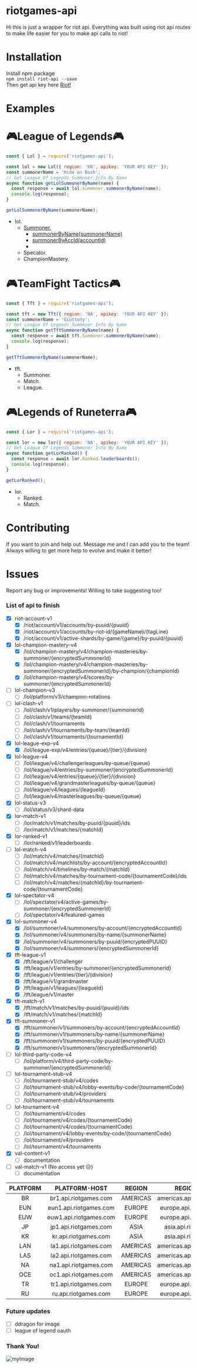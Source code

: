 # riotgames-api

Hi this is just a wrapper for riot api. Everything was built using riot api routes to make life easier for you to make api calls to riot!

# Installation

Install npm package
<br>
`npm install riot-api --save`
<br>
Then get api key here [Riot!](https://developer.riotgames.com/)

# Examples

# **🎮League of Legends🎮**

```javascript
const { Lol } = require('riotgames-api');

const lol = new Lol({ region: 'KR', apikey: 'YOUR API KEY' });
const summonerName = 'Hide on Bush';
// Get League Of Legends Summoner Info By Name
async function getLolSummonerByName(name) {
  const response = await lol.Summoner.summonerByName(name);
  console.log(response);
}

getLolSummonerByName(summonerName);
```

- lol.
  - [Summoner.](https://github.com/sruan6/riot-api/tree/main/example/lol_examples/summoner_example)
    - [summonerByName(summonerName)](https://github.com/sruan6/riot-api/blob/main/example/lol_examples/summoner_example/sample.js)
    - [summonerByAccId(accountId)](https://github.com/sruan6/riot-api/blob/main/example/lol_examples/summoner_example/sample.js)
    -
  - Specator.
  - ChampionMastery.

# **🎮TeamFight Tactics🎮**

```javascript
const { Tft } = require('riotgames-api');

const tft = new Tft({ region: 'NA', apikey: 'YOUR API KEY' });
const summonerName = 'Giuttony';
// Get League Of Legends Summoner Info By Name
async function getTftSummonerByName(name) {
  const response = await tft.Summoner.summonerByName(name);
  console.log(response);
}

getTftSummonerByName(summonerName);
```

- tft.
  - Summoner.
  - Match.
  - League.

# **🎮Legends of Runeterra🎮**

```javascript
const { Lor } = require('riotgames-api');

const lor = new lor({ region: 'NA', apikey: 'YOUR API KEY' });
// Get League Of Legends Summoner Info By Name
async function getLorRanked() {
  const response = await lor.Ranked.leaderboards();
  console.log(response);
}

getLorRanked();
```

- lor.
  - Ranked.
  - Match.

# Contributing

If you want to join and help out. Message me and I can add you to the team! Always willing to get more help to evolve and make it better!

# Issues

Report any bug or improvements! Willing to take suggesting too!

### List of api to finish

- [x] riot-account-v1
  - [x] /riot/account/v1/accounts/by-puuid/{puuid}
  - [x] /riot/account/v1/accounts/by-riot-id/{gameName}/{tagLine}
  - [x] /riot/account/v1/active-shards/by-game/{game}/by-puuid/{puuid}
- [x] lol-champion-mastery-v4
  - [x] /lol/champion-mastery/v4/champion-masteries/by-summoner/{encryptedSummonerId}
  - [x] /lol/champion-mastery/v4/champion-masteries/by-summoner/{encryptedSummonerId}/by-champion/{championId}
  - [x] /lol/champion-mastery/v4/scores/by-summoner/{encryptedSummonerId}
- [ ] lol-champion-v3
  - [ ] /lol/platform/v3/champion-rotations
- [ ] lol-clash-v1
  - [ ] /lol/clash/v1/players/by-summoner/{summonerId}
  - [ ] /lol/clash/v1/teams/{teamId}
  - [ ] /lol/clash/v1/tournaments
  - [ ] /lol/clash/v1/tournaments/by-team/{teamId}
  - [ ] /lol/clash/v1/tournaments/{tournamentId}
- [x] lol-league-exp-v4
  - [x] /lol/league-exp/v4/entries/{queue}/{tier}/{division}
- [x] lol-league-v4
  - [ ] /lol/league/v4/challengerleagues/by-queue/{queue}
  - [ ] /lol/league/v4/entries/by-summoner/{encryptedSummonerId}
  - [ ] /lol/league/v4/entries/{queue}/{tier}/{division}
  - [ ] /lol/league/v4/grandmasterleagues/by-queue/{queue}
  - [ ] /lol/league/v4/leagues/{leagueId}
  - [ ] /lol/league/v4/masterleagues/by-queue/{queue}
- [x] lol-status-v3
  - [ ] /lol/status/v3/shard-data
- [x] lor-match-v1
  - [ ] /lor/match/v1/matches/by-puuid/{puuid}/ids
  - [ ] /lor/match/v1/matches/{matchId}
- [x] lor-ranked-v1
  - [ ] /lor/ranked/v1/leaderboards
- [ ] lol-match-v4
  - [ ] /lol/match/v4/matches/{matchId}
  - [ ] /lol/match/v4/matchlists/by-account/{encryptedAccountId}
  - [ ] /lol/match/v4/timelines/by-match/{matchId}
  - [ ] /lol/match/v4/matches/by-tournament-code/{tournamentCode}/ids
  - [ ] /lol/match/v4/matches/{matchId}/by-tournament-code/{tournamentCode}
- [x] lol-spectator-v4
  - [ ] /lol/spectator/v4/active-games/by-summoner/{encryptedSummonerId}
  - [ ] /lol/spectator/v4/featured-games
- [x] lol-summoner-v4
  - [x] /lol/summoner/v4/summoners/by-account/{encryptedAccountId}
  - [x] /lol/summoner/v4/summoners/by-name/{summonerName}
  - [x] /lol/summoner/v4/summoners/by-puuid/{encryptedPUUID}
  - [x] /lol/summoner/v4/summoners/{encryptedSummonerId}
- [x] tft-league-v1
  - [x] /tft/league/v1/challenger
  - [x] /tft/league/v1/entries/by-summoner/{encryptedSummonerId}
  - [x] /tft/league/v1/entries/{tier}/{division}
  - [x] /tft/league/v1/grandmaster
  - [x] /tft/league/v1/leagues/{leagueId}
  - [x] /tft/league/v1/master
- [x] tft-match-v1
  - [x] /tft/match/v1/matches/by-puuid/{puuid}/ids
  - [x] /tft/match/v1/matches/{matchId}
- [x] tft-summoner-v1
  - [x] /tft/summoner/v1/summoners/by-account/{encryptedAccountId}
  - [x] /tft/summoner/v1/summoners/by-name/{summonerName}
  - [x] /tft/summoner/v1/summoners/by-puuid/{encryptedPUUID}
  - [x] /tft/summoner/v1/summoners/{encryptedSummonerId}
- [ ] lol-third-party-code-v4
  - [ ] /lol/platform/v4/third-party-code/by-summoner/{encryptedSummonerId}
- [ ] lol-tournament-stub-v4
  - [ ] /lol/tournament-stub/v4/codes
  - [ ] /lol/tournament-stub/v4/lobby-events/by-code/{tournamentCode}
  - [ ] /lol/tournament-stub/v4/providers
  - [ ] /lol/tournament-stub/v4/tournaments
- [ ] lol-tournament-v4
  - [ ] /lol/tournament/v4/codes
  - [ ] /lol/tournament/v4/codes/{tournamentCode}
  - [ ] /lol/tournament/v4/codes/{tournamentCode}
  - [ ] /lol/tournament/v4/lobby-events/by-code/{tournamentCode}
  - [ ] /lol/tournament/v4/providers
  - [ ] /lol/tournament/v4/tournaments
- [x] val-content-v1
  - [ ] documentation
- [ ] val-match-v1 (No access yet :disappointed_relieved:)
  - [ ] documentation

| PLATFORM |     PLATFORM-HOST      |  REGION  |        REGION-HOST         |
| :------: | :--------------------: | :------: | :------------------------: |
|    BR    | br1.api.riotgames.com  | AMERICAS | americas.api.riotgames.com |
|   EUN    | eun1.api.riotgames.com |  EUROPE  |  europe.api.riotgames.com  |
|   EUW    | euw1.api.riotgames.com |  EUROPE  |  europe.api.riotgames.com  |
|    JP    | jp1.api.riotgames.com  |   ASIA   |   asia.api.riotgames.com   |
|    KR    |  kr.api.riotgames.com  |   ASIA   |   asia.api.riotgames.com   |
|   LAN    | la1.api.riotgames.com  | AMERICAS | americas.api.riotgames.com |
|   LAS    | la2.api.riotgames.com  | AMERICAS | americas.api.riotgames.com |
|    NA    | na1.api.riotgames.com  | AMERICAS | americas.api.riotgames.com |
|   OCE    | oc1.api.riotgames.com  | AMERICAS | americas.api.riotgames.com |
|    TR    | tr1.api.riotgames.com  |  EUROPE  |  europe.api.riotgames.com  |
|    RU    |  ru.api.riotgames.com  |  EUROPE  |  europe.api.riotgames.com  |

### Future updates

- [ ] ddragon for image
- [ ] league of legend oauth

### Thank You!

![myImage](https://media.giphy.com/media/XRB1uf2F9bGOA/giphy.gif)
